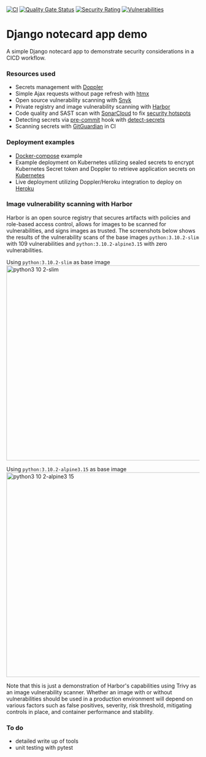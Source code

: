 [![CI](https://github.com/wilinger/django-htmx-app-demo/actions/workflows/ci.yml/badge.svg)](https://github.com/wilinger/django-htmx-app-demo/actions/workflows/ci.yml)
[![Quality Gate Status](https://sonarcloud.io/api/project_badges/measure?project=wilinger_django-htmx-app-demo&metric=alert_status)](https://sonarcloud.io/summary/new_code?id=wilinger_django-htmx-app-demo)
[![Security Rating](https://sonarcloud.io/api/project_badges/measure?project=wilinger_django-htmx-app-demo&metric=security_rating)](https://sonarcloud.io/summary/new_code?id=wilinger_django-htmx-app-demo)
[![Vulnerabilities](https://sonarcloud.io/api/project_badges/measure?project=wilinger_django-htmx-app-demo&metric=vulnerabilities)](https://sonarcloud.io/summary/new_code?id=wilinger_django-htmx-app-demo)

<!-- ABOUT THE PROJECT -->
# Django notecard app demo

A simple Django notecard app to demonstrate security considerations in a CICD workflow.

### Resources used
* Secrets management with [Doppler](https://www.doppler.com/)
* Simple Ajax requests without page refresh with [htmx](https://htmx.org/)
* Open source vulnerability scanning with [Snyk](https://snyk.io/)
* Private registry and image vulnerability scanning with [Harbor](https://goharbor.io)
* Code quality and SAST scan with [SonarCloud](https://sonarcloud.io/) to fix [security hotspots](https://github.com/wilinger/django-htmx-app-demo/pull/5)
* Detecting secrets via [pre-commit](https://pre-commit.com/) hook with [detect-secrets](https://github.com/Yelp/detect-secrets)
* Scanning secrets with [GitGuardian](https://www.gitguardian.com/) in CI

### Deployment examples
* [Docker-compose](docker-compose.yml) example
* Example deployment on Kubernetes utilizing sealed secrets to encrypt Kubernetes Secret token and Doppler to retrieve application secrets on [Kubernetes](https://github.com/wilinger/argocd-homelab/tree/main/kustomize/django-app)
* Live deployment utilizing Doppler/Heroku integration to deploy on [Heroku](https://django-htmx-app-demo.herokuapp.com/)

### Image vulnerability scanning with Harbor

Harbor is an open source registry that secures artifacts with policies and role-based access control, allows for images to be scanned for vulnerabilities, and signs images as trusted.  The screenshots below shows the results of the vulnerability scans of the base images `python:3.10.2-slim` with 109 vulnerabilities and  `python:3.10.2-alpine3.15` with zero vulnerabilities.

Using `python:3.10.2-slim` as base image  
<img width="508" alt="python3 10 2-slim" src="https://user-images.githubusercontent.com/17818801/158037280-dd2061f7-5ef0-470d-94e3-2a6d328849d3.png">

Using `python:3.10.2-alpine3.15` as base image  
<img width="533" alt="python3 10 2-alpine3 15" src="https://user-images.githubusercontent.com/17818801/158037558-08e47741-009f-46b5-8d0d-cdab42d5e392.png">

Note that this is just a demonstration of Harbor's capabilities using Trivy as an image vulnerability scanner. Whether an image with or without vulnerabilities should be used in a production environment will depend on various factors such as false positives, severity, risk threshold, mitigating controls in place, and container performance and stability.

### To do
* detailed write up of tools
* unit testing with pytest
